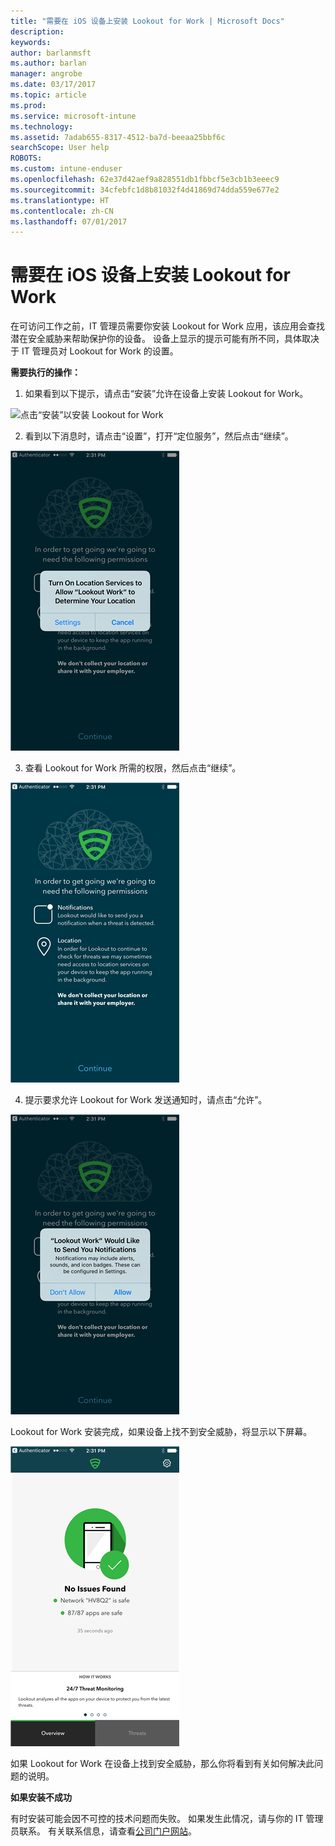 ```yaml
---
title: "需要在 iOS 设备上安装 Lookout for Work | Microsoft Docs"
description: 
keywords: 
author: barlanmsft
ms.author: barlan
manager: angrobe
ms.date: 03/17/2017
ms.topic: article
ms.prod: 
ms.service: microsoft-intune
ms.technology: 
ms.assetid: 7adab655-8317-4512-ba7d-beeaa25bbf6c
searchScope: User help
ROBOTS: 
ms.custom: intune-enduser
ms.openlocfilehash: 62e37d42aef9a828551db1fbbcf5e3cb1b3eeec9
ms.sourcegitcommit: 34cfebfc1d8b81032f4d41869d74dda559e677e2
ms.translationtype: HT
ms.contentlocale: zh-CN
ms.lasthandoff: 07/01/2017
---
```

# <a name="you-need-to-install-lookout-for-work-on-your-ios-device"></a>需要在 iOS 设备上安装 Lookout for Work

在可访问工作之前，IT 管理员需要你安装 Lookout for Work 应用，该应用会查找潜在安全威胁来帮助保护你的设备。 设备上显示的提示可能有所不同，具体取决于 IT 管理员对 Lookout for Work 的设置。

**需要执行的操作：**

1.  如果看到以下提示，请点击“安装”允许在设备上安装 Lookout for Work。

  ![点击“安装”以安装 Lookout for Work](./media/ios-mtd-install-app-request.png)

2. 看到以下消息时，请点击“设置”，打开“定位服务”，然后点击“继续”。

  ![依次点击“设置”、“定位服务”](./media/ios-lfw-allow-location-services.png)

3. 查看 Lookout for Work 所需的权限，然后点击“继续”。

  ![现已连接到 Lookout for Work](./media/ios-lfw-permissions-lookout-needs.png)

4. 提示要求允许 Lookout for Work 发送通知时，请点击“允许”。

  ![依次点击“设置”、“定位服务”](./media/ios-lfw-allow-notifications.png)

Lookout for Work 安装完成，如果设备上找不到安全威胁，将显示以下屏幕。

  ![Lookout for Work 未找到任何安全威胁](./media/ios-lfw-no-threats-found.png)

如果 Lookout for Work 在设备上找到安全威胁，那么你将看到有关如何解决此问题的说明。

**如果安装不成功**

有时安装可能会因不可控的技术问题而失败。 如果发生此情况，请与你的 IT 管理员联系。 有关联系信息，请查看[公司门户网站](http://portal.manage.microsoft.com)。
